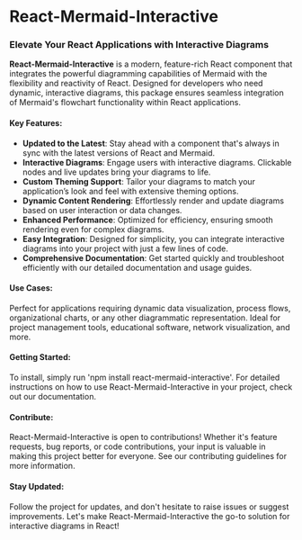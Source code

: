 # React-Mermaid-Interactive
### Elevate Your React Applications with Interactive Diagrams


**React-Mermaid-Interactive** is a modern, feature-rich React component that integrates the powerful diagramming capabilities of Mermaid with the flexibility and reactivity of React. Designed for developers who need dynamic, interactive diagrams, this package ensures seamless integration of Mermaid's flowchart functionality within React applications.

#### Key Features:

- **Updated to the Latest**: Stay ahead with a component that's always in sync with the latest versions of React and Mermaid.
- **Interactive Diagrams**: Engage users with interactive diagrams. Clickable nodes and live updates bring your diagrams to life.
- **Custom Theming Support**: Tailor your diagrams to match your application’s look and feel with extensive theming options.
- **Dynamic Content Rendering**: Effortlessly render and update diagrams based on user interaction or data changes.
- **Enhanced Performance**: Optimized for efficiency, ensuring smooth rendering even for complex diagrams.
- **Easy Integration**: Designed for simplicity, you can integrate interactive diagrams into your project with just a few lines of code.
- **Comprehensive Documentation**: Get started quickly and troubleshoot efficiently with our detailed documentation and usage guides.

#### Use Cases:

Perfect for applications requiring dynamic data visualization, process flows, organizational charts, or any other diagrammatic representation. Ideal for project management tools, educational software, network visualization, and more.

#### Getting Started:

To install, simply run 'npm install react-mermaid-interactive'. For detailed instructions on how to use React-Mermaid-Interactive in your project, check out our documentation.

#### Contribute:

React-Mermaid-Interactive is open to contributions! Whether it's feature requests, bug reports, or code contributions, your input is valuable in making this project better for everyone. See our contributing guidelines for more information.

#### Stay Updated:

Follow the project for updates, and don't hesitate to raise issues or suggest improvements. Let's make React-Mermaid-Interactive the go-to solution for interactive diagrams in React!

